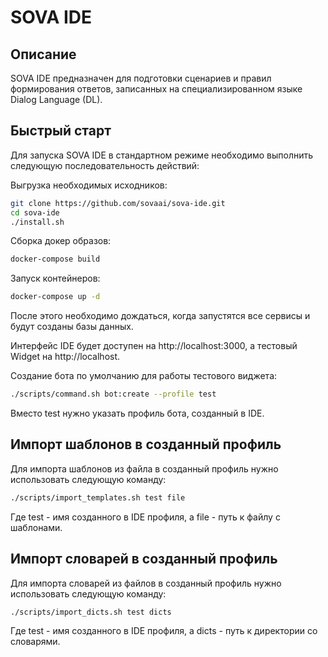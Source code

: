 # SOVA IDE

## Описание

SOVA IDE предназначен для подготовки сценариев и правил формирования ответов, записанных на специализированном языке Dialog Language (DL). 

## Быстрый старт

Для запуска SOVA IDE в стандартном режиме необходимо выполнить следующую последовательность действий:

Выгрузка необходимых исходников:
```bash
git clone https://github.com/sovaai/sova-ide.git
cd sova-ide
./install.sh
```

Сборка докер образов:
```bash
docker-compose build
```

Запуск контейнеров:
```bash
docker-compose up -d
```
После этого необходимо дождаться, когда запустятся все сервисы и будут созданы базы данных.

Интерфейс IDE будет доступен на http://localhost:3000, а тестовый Widget на http://localhost.

Создание бота по умолчанию для работы тестового виджета:
```bash
./scripts/command.sh bot:create --profile test
```
Вместо test нужно указать профиль бота, созданный в IDE.

## Импорт шаблонов в созданный профиль
Для импорта шаблонов из файла в созданный профиль нужно использовать следующую команду:
```bash
./scripts/import_templates.sh test file
```
Где test - имя созданного в IDE профиля, а file - путь к файлу с шаблонами.

## Импорт словарей в созданный профиль
Для импорта словарей из файлов в созданный профиль нужно использовать следующую команду:
```bash
./scripts/import_dicts.sh test dicts
```
Где test - имя созданного в IDE профиля, а dicts - путь к директории со словарями.
